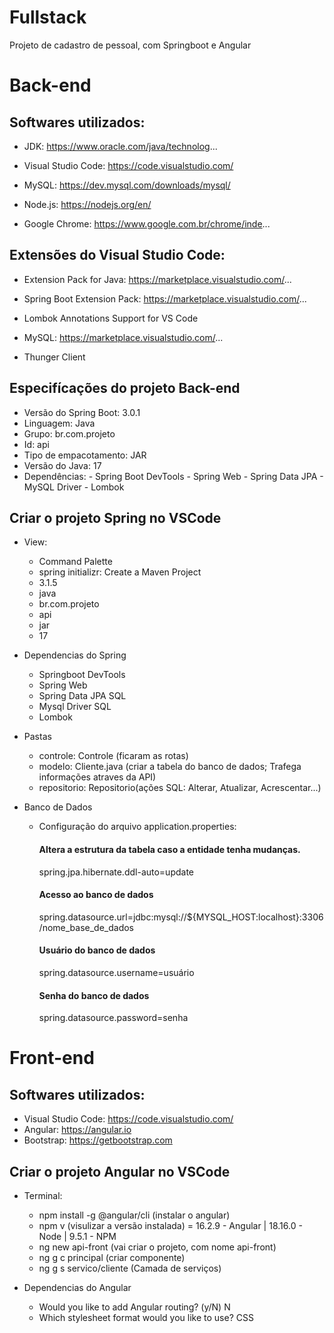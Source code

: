 # Fullstack
Projeto de cadastro de pessoal, com Springboot e Angular

# Back-end

## Softwares utilizados:

* JDK: https://www.oracle.com/java/technolog...

* Visual Studio Code: https://code.visualstudio.com/

* MySQL: https://dev.mysql.com/downloads/mysql/

* Node.js: https://nodejs.org/en/

* Google Chrome: https://www.google.com.br/chrome/inde...



## Extensões do Visual Studio Code:

* Extension Pack for Java: https://marketplace.visualstudio.com/...

* Spring Boot Extension Pack: https://marketplace.visualstudio.com/...

* Lombok Annotations Support for VS Code 

* MySQL: https://marketplace.visualstudio.com/...

* Thunger Client


## Especifícações do projeto Back-end
* Versão do Spring Boot: 3.0.1
* Linguagem: Java
* Grupo: br.com.projeto
* Id: api
* Tipo de empacotamento: JAR
* Versão do Java: 17
* Dependências:
      - Spring Boot DevTools
      - Spring Web
      - Spring Data JPA
      - MySQL Driver
      - Lombok

## Criar o projeto Spring no VSCode
* View:
  - Command Palette
  - spring initializr: Create a Maven Project
  -  3.1.5
  - java
  - br.com.projeto
  - api
  - jar
  - 17
    
* Dependencias do Spring
  - Springboot DevTools
  - Spring Web
  - Spring Data JPA SQL
  - Mysql Driver SQL
  - Lombok

* Pastas
  - controle: Controle (ficaram as rotas)
  - modelo: Cliente.java (criar a tabela do banco de dados; Trafega informações atraves da API)
  - repositorio: Repositorio(ações SQL: Alterar, Atualizar, Acrescentar...)

* Banco de Dados 
  - Configuração do arquivo application.properties:
      #### Altera a estrutura da tabela caso a entidade tenha mudanças.
      spring.jpa.hibernate.ddl-auto=update
      
      #### Acesso ao banco de dados
      spring.datasource.url=jdbc:mysql://${MYSQL_HOST:localhost}:3306/nome_base_de_dados
      
      #### Usuário do banco de dados
      spring.datasource.username=usuário
      
      #### Senha do banco de dados
      spring.datasource.password=senha

# Front-end

## Softwares utilizados:
* Visual Studio Code: https://code.visualstudio.com/
* Angular: https://angular.io
* Bootstrap: https://getbootstrap.com

## Criar o projeto Angular no VSCode
* Terminal:
   - npm install -g @angular/cli  (instalar o angular)
   - npm v  (visulizar a versão instalada) = 16.2.9 - Angular | 18.16.0 - Node | 9.5.1 - NPM
   - ng new api-front (vai criar o projeto, com nome api-front)
   - ng g c principal (criar componente)
   - ng g s servico/cliente (Camada de serviços)

* Dependencias do Angular  
   - Would you like to add Angular routing? (y/N) N
   - Which stylesheet format would you like to use? CSS
  

